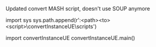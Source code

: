 Updated convert MASH script, doesn't use SOUP anymore

import sys
sys.path.append(r'<drive>:\<path>\<to>\<script>\convertInstanceUE\scripts')

import convertInstanceUE
convertInstanceUE.main()